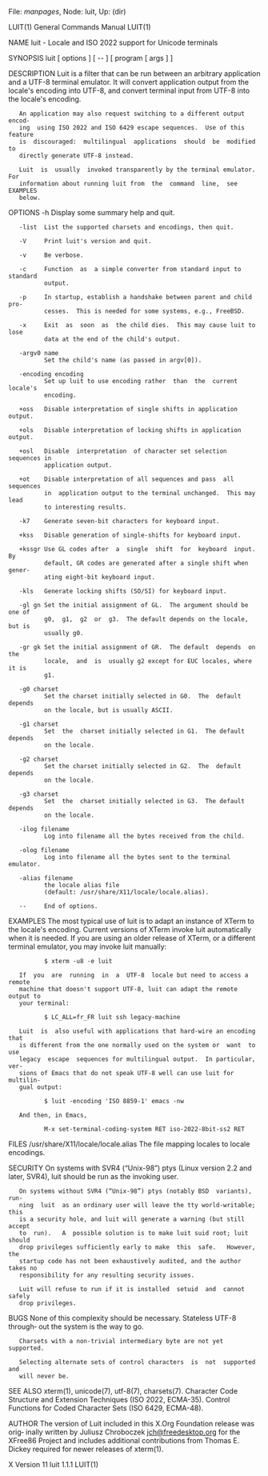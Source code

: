 File: *manpages*,  Node: luit,  Up: (dir)

LUIT(1)                     General Commands Manual                    LUIT(1)



NAME
       luit - Locale and ISO 2022 support for Unicode terminals

SYNOPSIS
       luit [ options ] [ -- ] [ program [ args ] ]

DESCRIPTION
       Luit is a filter that can be run between an arbitrary application and a
       UTF-8 terminal emulator.  It will convert application output  from  the
       locale's  encoding  into  UTF-8,  and convert terminal input from UTF-8
       into the locale's encoding.

       An application may also request switching to a different output  encod‐
       ing  using ISO 2022 and ISO 6429 escape sequences.  Use of this feature
       is  discouraged:  multilingual  applications  should  be  modified   to
       directly generate UTF-8 instead.

       Luit  is  usually  invoked transparently by the terminal emulator.  For
       information about running luit from  the  command  line,  see  EXAMPLES
       below.

OPTIONS
       -h     Display some summary help and quit.

       -list  List the supported charsets and encodings, then quit.

       -V     Print luit's version and quit.

       -v     Be verbose.

       -c     Function  as  a simple converter from standard input to standard
              output.

       -p     In startup, establish a handshake between parent and child  pro‐
              cesses.  This is needed for some systems, e.g., FreeBSD.

       -x     Exit  as  soon  as  the child dies.  This may cause luit to lose
              data at the end of the child's output.

       -argv0 name
              Set the child's name (as passed in argv[0]).

       -encoding encoding
              Set up luit to use encoding rather  than  the  current  locale's
              encoding.

       +oss   Disable interpretation of single shifts in application output.

       +ols   Disable interpretation of locking shifts in application output.

       +osl   Disable  interpretation  of character set selection sequences in
              application output.

       +ot    Disable interpretation of all sequences and pass  all  sequences
              in  application output to the terminal unchanged.  This may lead
              to interesting results.

       -k7    Generate seven-bit characters for keyboard input.

       +kss   Disable generation of single-shifts for keyboard input.

       +kssgr Use GL codes after  a  single  shift  for  keyboard  input.   By
              default, GR codes are generated after a single shift when gener‐
              ating eight-bit keyboard input.

       -kls   Generate locking shifts (SO/SI) for keyboard input.

       -gl gn Set the initial assignment of GL.  The argument should be one of
              g0,  g1,  g2  or  g3.  The default depends on the locale, but is
              usually g0.

       -gr gk Set the initial assignment of GR.  The default  depends  on  the
              locale,  and  is  usually g2 except for EUC locales, where it is
              g1.

       -g0 charset
              Set the charset initially selected in G0.  The  default  depends
              on the locale, but is usually ASCII.

       -g1 charset
              Set  the  charset initially selected in G1.  The default depends
              on the locale.

       -g2 charset
              Set the charset initially selected in G2.  The  default  depends
              on the locale.

       -g3 charset
              Set  the  charset initially selected in G3.  The default depends
              on the locale.

       -ilog filename
              Log into filename all the bytes received from the child.

       -olog filename
              Log into filename all the bytes sent to the terminal emulator.

       -alias filename
              the locale alias file
              (default: /usr/share/X11/locale/locale.alias).

       --     End of options.

EXAMPLES
       The most typical use of luit is to adapt an instance of  XTerm  to  the
       locale's encoding.  Current versions of XTerm invoke luit automatically
       when it is needed.  If you are using an older release of  XTerm,  or  a
       different terminal emulator, you may invoke luit manually:

              $ xterm -u8 -e luit

       If  you  are  running  in  a  UTF-8  locale but need to access a remote
       machine that doesn't support UTF-8, luit can adapt the remote output to
       your terminal:

              $ LC_ALL=fr_FR luit ssh legacy-machine

       Luit  is  also useful with applications that hard-wire an encoding that
       is different from the one normally used on the system or  want  to  use
       legacy  escape  sequences for multilingual output.  In particular, ver‐
       sions of Emacs that do not speak UTF-8 well can use luit for  multilin‐
       gual output:

              $ luit -encoding 'ISO 8859-1' emacs -nw

       And then, in Emacs,

              M-x set-terminal-coding-system RET iso-2022-8bit-ss2 RET

FILES
       /usr/share/X11/locale/locale.alias
              The file mapping locales to locale encodings.

SECURITY
       On  systems  with  SVR4  (“Unix-98”) ptys (Linux version 2.2 and later,
       SVR4), luit should be run as the invoking user.

       On systems without SVR4 (“Unix-98”) ptys (notably BSD  variants),  run‐
       ning  luit  as an ordinary user will leave the tty world-writable; this
       is a security hole, and luit will generate a warning (but still  accept
       to  run).   A  possible solution is to make luit suid root; luit should
       drop privileges sufficiently early to make  this  safe.   However,  the
       startup code has not been exhaustively audited, and the author takes no
       responsibility for any resulting security issues.

       Luit will refuse to run if it is installed  setuid  and  cannot  safely
       drop privileges.

BUGS
       None  of this complexity should be necessary.  Stateless UTF-8 through‐
       out the system is the way to go.

       Charsets with a non-trivial intermediary byte are not yet supported.

       Selecting alternate sets of control characters  is  not  supported  and
       will never be.

SEE ALSO
       xterm(1), unicode(7), utf-8(7), charsets(7).
       Character Code Structure and Extension Techniques (ISO 2022, ECMA-35).
       Control Functions for Coded Character Sets (ISO 6429, ECMA-48).

AUTHOR
       The version of Luit included in this X.Org Foundation release was orig‐
       inally written by  Juliusz  Chroboczek  <jch@freedesktop.org>  for  the
       XFree86  Project  and  includes additional contributions from Thomas E.
       Dickey required for newer releases of xterm(1).



X Version 11                      luit 1.1.1                           LUIT(1)

